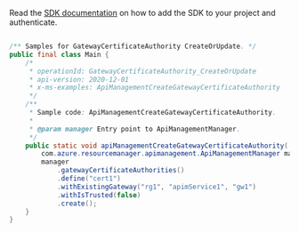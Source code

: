 Read the [SDK documentation](https://github.com/Azure/azure-sdk-for-java/blob/azure-resourcemanager-apimanagement_1.0.0-beta.2/sdk/apimanagement/azure-resourcemanager-apimanagement/README.md) on how to add the SDK to your project and authenticate.

```java

/** Samples for GatewayCertificateAuthority CreateOrUpdate. */
public final class Main {
    /*
     * operationId: GatewayCertificateAuthority_CreateOrUpdate
     * api-version: 2020-12-01
     * x-ms-examples: ApiManagementCreateGatewayCertificateAuthority
     */
    /**
     * Sample code: ApiManagementCreateGatewayCertificateAuthority.
     *
     * @param manager Entry point to ApiManagementManager.
     */
    public static void apiManagementCreateGatewayCertificateAuthority(
        com.azure.resourcemanager.apimanagement.ApiManagementManager manager) {
        manager
            .gatewayCertificateAuthorities()
            .define("cert1")
            .withExistingGateway("rg1", "apimService1", "gw1")
            .withIsTrusted(false)
            .create();
    }
}
```

